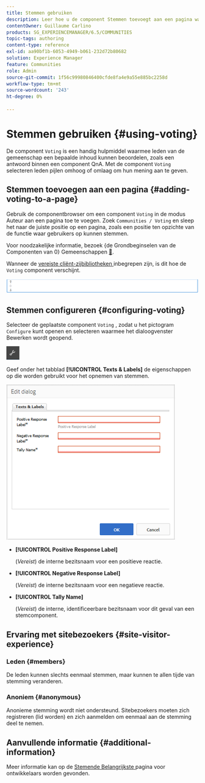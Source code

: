 ```yaml
---
title: Stemmen gebruiken
description: Leer hoe u de component Stemmen toevoegt aan een pagina waarop ingetekende communityleden een bepaalde inhoud kunnen beoordelen, zoals een antwoord.
contentOwner: Guillaume Carlino
products: SG_EXPERIENCEMANAGER/6.5/COMMUNITIES
topic-tags: authoring
content-type: reference
exl-id: aa90bf1b-6053-4949-b061-232d72b80682
solution: Experience Manager
feature: Communities
role: Admin
source-git-commit: 1f56c99980846400cfde8fa4e9a55e885bc2258d
workflow-type: tm+mt
source-wordcount: '243'
ht-degree: 0%

---
```


# Stemmen gebruiken {#using-voting}

De component `Voting` is een handig hulpmiddel waarmee leden van de gemeenschap een bepaalde inhoud kunnen beoordelen, zoals een antwoord binnen een component QnA. Met de component `Voting` selecteren leden pijlen omhoog of omlaag om hun mening aan te geven.

## Stemmen toevoegen aan een pagina {#adding-voting-to-a-page}

Gebruik de componentbrowser om een component `Voting` in de modus Auteur aan een pagina toe te voegen. Zoek `Communities / Voting` en sleep het naar de juiste positie op een pagina, zoals een positie ten opzichte van de functie waar gebruikers op kunnen stemmen.

Voor noodzakelijke informatie, bezoek {de Grondbeginselen van de Componenten van 0} Gemeenschappen [&#128279;](basics.md).

Wanneer de [ vereiste cliënt-zijbibliotheken ](essentials-voting.md#essentials-for-client-side) inbegrepen zijn, is dit hoe de `Voting` component verschijnt.

![ stem-component ](assets/voting-component.png)

## Stemmen configureren {#configuring-voting}

Selecteer de geplaatste component `Voting` , zodat u het pictogram `Configure` kunt openen en selecteren waarmee het dialoogvenster Bewerken wordt geopend.

![ vormen ](assets/configure-new.png)

Geef onder het tabblad **[!UICONTROL Texts & Labels]** de eigenschappen op die worden gebruikt voor het opnemen van stemmen.

![ stem-etiket ](assets/voting-label.png)

* **[!UICONTROL Positive Response Label]**

  (*Vereist*) de interne bezitsnaam voor een positieve reactie.

* **[!UICONTROL Negative Response Label]**

  (*Vereist*) de interne bezitsnaam voor een negatieve reactie.

* **[!UICONTROL Tally Name]**

  (*Vereist*) de interne, identificeerbare bezitsnaam voor dit geval van een stemcomponent.

## Ervaring met sitebezoekers {#site-visitor-experience}

### Leden {#members}

De leden kunnen slechts eenmaal stemmen, maar kunnen te allen tijde van stemming veranderen.

### Anoniem {#anonymous}

Anonieme stemming wordt niet ondersteund. Sitebezoekers moeten zich registreren (lid worden) en zich aanmelden om eenmaal aan de stemming deel te nemen.

## Aanvullende informatie {#additional-information}

Meer informatie kan op de [ Stemende Belangrijkste ](essentials-voting.md) pagina voor ontwikkelaars worden gevonden.
